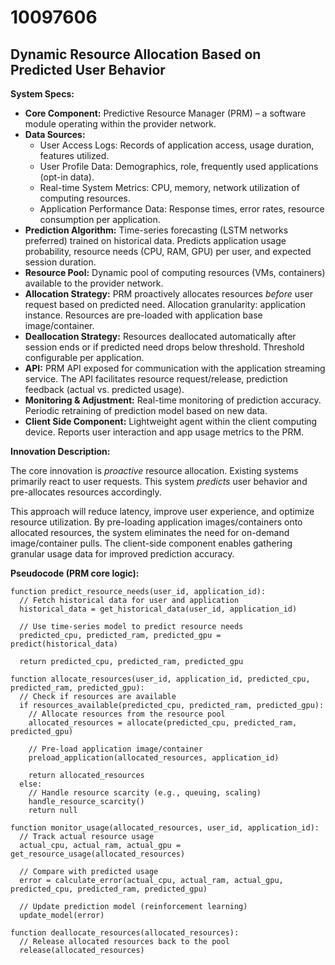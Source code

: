 # 10097606

## Dynamic Resource Allocation Based on Predicted User Behavior

**System Specs:**

*   **Core Component:** Predictive Resource Manager (PRM) – a software module operating within the provider network.
*   **Data Sources:**
    *   User Access Logs: Records of application access, usage duration, features utilized.
    *   User Profile Data: Demographics, role, frequently used applications (opt-in data).
    *   Real-time System Metrics: CPU, memory, network utilization of computing resources.
    *   Application Performance Data: Response times, error rates, resource consumption per application.
*   **Prediction Algorithm:** Time-series forecasting (LSTM networks preferred) trained on historical data. Predicts application usage probability, resource needs (CPU, RAM, GPU) per user, and expected session duration.
*   **Resource Pool:** Dynamic pool of computing resources (VMs, containers) available to the provider network.
*   **Allocation Strategy:**  PRM proactively allocates resources *before* user request based on predicted need. Allocation granularity: application instance.  Resources are pre-loaded with application base image/container.
*   **Deallocation Strategy:** Resources deallocated automatically after session ends or if predicted need drops below threshold.  Threshold configurable per application.
*   **API:**  PRM API exposed for communication with the application streaming service. The API facilitates resource request/release, prediction feedback (actual vs. predicted usage).
*   **Monitoring & Adjustment:**  Real-time monitoring of prediction accuracy.  Periodic retraining of prediction model based on new data.
*   **Client Side Component:** Lightweight agent within the client computing device. Reports user interaction and app usage metrics to the PRM.

**Innovation Description:**

The core innovation is *proactive* resource allocation. Existing systems primarily react to user requests. This system *predicts* user behavior and pre-allocates resources accordingly. 

This approach will reduce latency, improve user experience, and optimize resource utilization. By pre-loading application images/containers onto allocated resources, the system eliminates the need for on-demand image/container pulls. The client-side component enables gathering granular usage data for improved prediction accuracy. 

**Pseudocode (PRM core logic):**

```
function predict_resource_needs(user_id, application_id):
  // Fetch historical data for user and application
  historical_data = get_historical_data(user_id, application_id)

  // Use time-series model to predict resource needs
  predicted_cpu, predicted_ram, predicted_gpu = predict(historical_data)

  return predicted_cpu, predicted_ram, predicted_gpu

function allocate_resources(user_id, application_id, predicted_cpu, predicted_ram, predicted_gpu):
  // Check if resources are available
  if resources_available(predicted_cpu, predicted_ram, predicted_gpu):
    // Allocate resources from the resource pool
    allocated_resources = allocate(predicted_cpu, predicted_ram, predicted_gpu)

    // Pre-load application image/container
    preload_application(allocated_resources, application_id)

    return allocated_resources
  else:
    // Handle resource scarcity (e.g., queuing, scaling)
    handle_resource_scarcity()
    return null

function monitor_usage(allocated_resources, user_id, application_id):
  // Track actual resource usage
  actual_cpu, actual_ram, actual_gpu = get_resource_usage(allocated_resources)

  // Compare with predicted usage
  error = calculate_error(actual_cpu, actual_ram, actual_gpu, predicted_cpu, predicted_ram, predicted_gpu)

  // Update prediction model (reinforcement learning)
  update_model(error)

function deallocate_resources(allocated_resources):
  // Release allocated resources back to the pool
  release(allocated_resources)
```